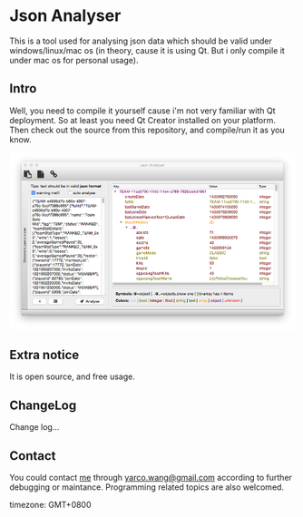 Json Analyser
====
This is a tool used for analysing json data which should be valid under windows/linux/mac os (in theory, cause it is using Qt. But i only compile it under mac os for personal usage).

Intro
----
Well, you need to compile it yourself cause i'm not very familiar with Qt deployment. So at least you need Qt Creator installed on your platform. Then check out the source from this repository, and compile/run it as you know.

![snapshot](snapshot.png "Snapshot")

Extra notice
----
It is open source, and free usage.

ChangeLog
----
Change log...

Contact
----
You could contact [me][] through <yarco.wang@gmail.com> according to further debugging or maintance. Programming related topics are also welcomed.

timezone: GMT+0800

[me]:http://bbish.net

